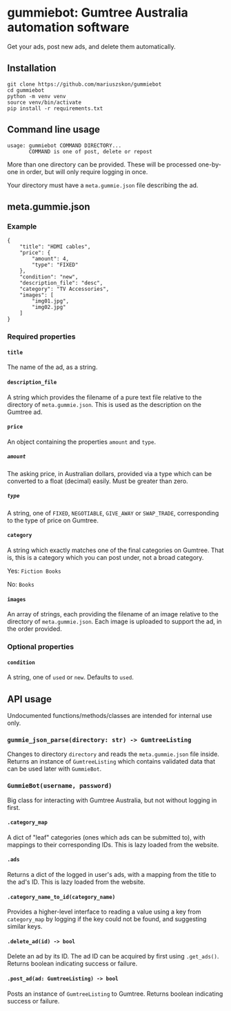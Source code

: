 # gummiebot: Gumtree Australia automation software

Get your ads, post new ads, and delete them automatically.

## Installation

    git clone https://github.com/mariuszskon/gummiebot
    cd gummiebot
    python -m venv venv
    source venv/bin/activate
    pip install -r requirements.txt

## Command line usage

    usage: gummiebot COMMAND DIRECTORY...
           COMMAND is one of post, delete or repost

More than one directory can be provided. These will be processed one-by-one in order, but will only require logging in once.

Your directory must have a `meta.gummie.json` file describing the ad.

## meta.gummie.json

### Example

    {
        "title": "HDMI cables",
        "price": {
            "amount": 4,
            "type": "FIXED"
        },
        "condition": "new",
        "description_file": "desc",
        "category": "TV Accessories",
        "images": [
            "img01.jpg",
            "img02.jpg"
        ]
    }

### Required properties

#### `title`

The name of the ad, as a string.

#### `description_file`

A string which provides the filename of a pure text file relative to the directory of `meta.gummie.json`. This is used as the description on the Gumtree ad.

#### `price`

An object containing the properties `amount` and `type`.

##### `amount`

The asking price, in Australian dollars, provided via a type which can be converted to a float (decimal) easily. Must be greater than zero.

##### `type`

A string, one of `FIXED`, `NEGOTIABLE`, `GIVE_AWAY` or `SWAP_TRADE`, corresponding to the type of price on Gumtree.

#### `category`

A string which exactly matches one of the final categories on Gumtree. That is, this is a category which you can post under, not a broad category.

Yes: `Fiction Books`

No: `Books`

#### `images`

An array of strings, each providing the filename of an image relative to the directory of `meta.gummie.json`. Each image is uploaded to support the ad, in the order provided.

### Optional properties

#### `condition`

A string, one of `used` or `new`. Defaults to `used`.

## API usage

Undocumented functions/methods/classes are intended for internal use only.

### `gummie_json_parse(directory: str) -> GumtreeListing`

Changes to directory `directory` and reads the `meta.gummie.json` file inside. Returns an instance of `GumtreeListing` which contains validated data that can be used later with `GummieBot`.

### `GummieBot(username, password)`

Big class for interacting with Gumtree Australia, but not without logging in first.

#### `.category_map`

A dict of "leaf" categories (ones which ads can be submitted to), with mappings to their corresponding IDs. This is lazy loaded from the website.

#### `.ads`

Returns a dict of the logged in user's ads, with a mapping from the title to the ad's ID. This is lazy loaded from the website.

#### `.category_name_to_id(category_name)`

Provides a higher-level interface to reading a value using a key from `category_map` by logging if the key could not be found, and suggesting similar keys.

#### `.delete_ad(id) -> bool`

Delete an ad by its ID. The ad ID can be acquired by first using `.get_ads()`. Returns boolean indicating success or failure.

#### `.post_ad(ad: GumtreeListing) -> bool`

Posts an instance of `GumtreeListing` to Gumtree. Returns boolean indicating success or failure.
